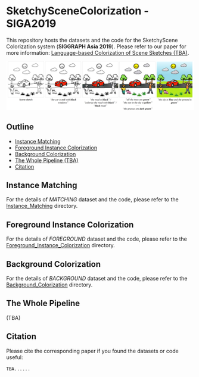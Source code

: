 # SketchySceneColorization - SIGA2019

This repository hosts the datasets and the code for the SketchyScene Colorization system (**SIGGRAPH Asia 2019**). Please refer to our paper for more information: [Language-based Colorization of Scene Sketches (TBA)]().

![examples](/figures/teaser5.png)

## Outline
- [Instance Matching](#instance-matching)
- [Foreground Instance Colorization](#foreground-instance-colorization)
- [Background Colorization](#background-colorization)
- [The Whole Pipeline (TBA)](#the-whole-pipeline)
- [Citation](#citation)


## Instance Matching

For the details of *MATCHING* dataset and the code, please refer to the [Instance_Matching](/Instance_Matching) directory.

## Foreground Instance Colorization

For the details of *FOREGROUND* dataset and the code, please refer to the [Foreground_Instance_Colorization](/Foreground_Instance_Colorization) directory.

## Background Colorization

For the details of *BACKGROUND* dataset and the code, please refer to the [Background_Colorization](/Background_Colorization) directory.

## The Whole Pipeline

(TBA)

## Citation

Please cite the corresponding paper if you found the datasets or code useful:

```
TBA......
```
